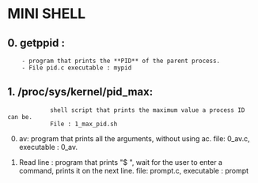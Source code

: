 # MINI SHELL

## 0. getppid : 
		- program that prints the **PID** of the parent process. 
		- File pid.c executable : mypid

## 1. /proc/sys/kernel/pid_max:
				shell script that prints the maximum value a process ID can be.
				File : 1_max_pid.sh

0. av:
		program that prints all the arguments, without using ac.
		file: 0_av.c, executable : 0_av.

1. Read line : 
		program that prints "$ ", wait for the user to enter a command, prints it on the next line.
		file: prompt.c, executable : prompt

